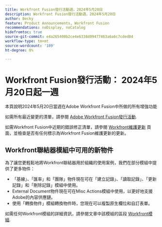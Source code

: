 ```yaml
---
title: Workfront Fusion發行活動週，2024年5月20日
description: Workfront Fusion發行活動週，2024年5月20日
author: Becky
feature: Product Announcements, Workfront Fusion
recommendations: noDisplay, noCatalog
hidefromtoc: true
source-git-commit: e4a265400b2ce4e6338d09477463a6a6c7cded84
workflow-type: tm+mt
source-wordcount: '189'
ht-degree: 0%

---
```


# Workfront Fusion發行活動： 2024年5月20日起一週

本頁說明2024年5月20日當週在Adobe Workfront Fusion中所做的所有增強功能

如需所有最近變更的清單，請參閱 [Adobe Workfront Fusion發行活動](../../../product-announcements/product-releases/fusion-release-activity/fusion-release-activity.md).

如需Workfront Fusion中近期的錯誤修正清單，請參閱 [Workfront維護更新](https://experienceleague.adobe.com/docs/workfront-known-issues/releases/current-updates.html) 頁面，並檢查是否有任何標示為Workfront Fusion維護更新的更新。

## Workfront聯結器模組中可用的新物件

為了讓您更輕鬆地將Workfront聯結器用於組織的使用案例，我們在部分模組中提供了更多物件：

* 「基線」、「匯率」和「團隊」物件現在可在「建立記錄」、「讀取記錄」、「更新記錄」和「刪除記錄」模組中使用。
* External Document物件現在可在Misc Actions模組中使用，以更好地支援Adobe的內容供應鏈。
* 使用「轉換物件」模組轉換物件時，您現在可以複製原生欄位和自訂表單。

如需任何Workfront模組的詳細資訊，請參閱文章中該模組的區段 [Workfront模組](/help/quicksilver/workfront-fusion/apps-and-their-modules/workfront-modules.md).